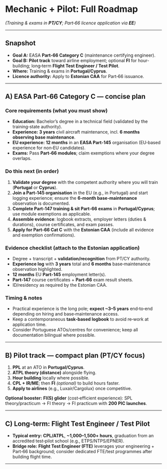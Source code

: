 # Mechanic + Pilot: Full Roadmap

*(Training & exams in **PT/CY**; Part‑66 licence application via **EE**)*

---

## Snapshot

* **Goal A:** EASA **Part‑66 Category C** (maintenance certifying engineer).
* **Goal B:** **Pilot track** toward airline employment; optional **FI** for hour-building; long‑term **Flight Test Engineer / Test Pilot**.
* **Where:** Training & exams in **Portugal/Cyprus**.
* **Licence authority:** Apply to **Estonian CAA** for Part‑66 issuance.

---

## A) EASA Part‑66 Category C — concise plan

### Core requirements (what you must show)

* **Education:** Bachelor’s degree in a technical field (validated by the training‑state authority).
* **Experience:** **3 years** civil aircraft maintenance, incl. **6 months observing base maintenance**.
* **EU experience:** **12 months** in an **EASA Part‑145** organisation (EU‑based experience for non‑EU candidates).
* **Exams:** Pass **Part‑66 modules**; claim exemptions where your degree overlaps.

### Do this next (in order)

1. **Validate your degree** with the competent authority where you will train (**Portugal** or **Cyprus**).
2. **Join a Part‑145 organisation** in the EU (e.g., in Portugal) and start logging experience; ensure the **6‑month base‑maintenance** observation is documented.
3. **Complete Part‑147 training & sit Part‑66 exams** in **Portugal/Cyprus**; use module exemptions as applicable.
4. **Assemble evidence**: logbook extracts, employer letters (duties & durations), course certificates, and exam passes.
5. **Apply for Part‑66 Cat C** with the **Estonian CAA** (include all evidence and exemption confirmations).

### Evidence checklist (attach to the Estonian application)

* Degree + transcript + **validation/recognition** from PT/CY authority.
* **Experience log** with **3 years** total and **6 months** base‑maintenance observation highlighted.
* **12 months** EU **Part‑145** employment letter(s).
* **Part‑147** course certificates + **Part‑66** exam result sheets.
* ID/residency as required by the Estonian CAA.

### Timing & notes

* Practical experience is the long pole; **expect ~3–5 years** end‑to‑end depending on hiring and base‑maintenance access.
* Keep a contemporaneous **task‑based logbook** to avoid re‑work at application time.
* Consider Portuguese ATOs/centres for convenience; keep all documentation bilingual where possible.

---

## B) Pilot track — compact plan (PT/CY focus)

1. **PPL** at an ATO in **Portugal/Cyprus**.
2. **ATPL theory (distance)** alongside flying.
3. **Hour building** locally where possible.
4. **CPL + IR/ME**; then **FI** *(optional)* to build hours faster.
5. **Apply to airlines** (e.g., Luxair/Cargolux) once competitive.

**Optional booster:** **FI(S) glider** (cost‑efficient experience): SPL theory/practicum → FI theory → FI practicum with **200 PIC launches**.

---

## C) Long‑term: Flight Test Engineer / Test Pilot

* **Typical entry:** **CPL/ATPL**, **\~1,000–1,500+ hours**, graduation from an accredited test‑pilot school (e.g., ETPS/NTPS/EPNER).
* **Bridge role:** **Flight Test Engineer (FTE)** leverages your engineering + Part‑66 background; consider dedicated FTE/test programmes after building flight time.

---

